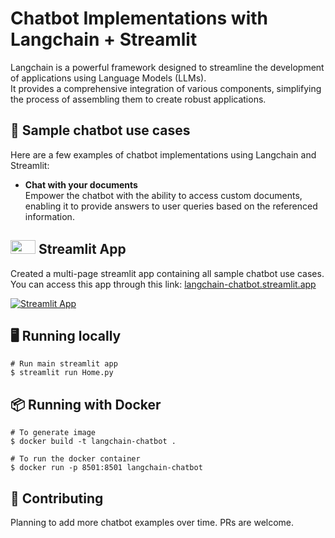 # Chatbot Implementations with Langchain + Streamlit

<!-- [![Open in GitHub Codespaces](https://github.com/codespaces/badge.svg)](https://codespaces.new/salimdallal/MSBA316-langchain-chatbot?quickstart=1)
https://github.com/codespaces/turbo-journey-x76rprjrxq4cvqxp -->

Langchain is a powerful framework designed to streamline the development of applications using Language Models (LLMs). \
It provides a comprehensive integration of various components, simplifying the process of assembling them to create robust applications.

## 💬 Sample chatbot use cases
Here are a few examples of chatbot implementations using Langchain and Streamlit:

-  **Chat with your documents** \
  Empower the chatbot with the ability to access custom documents, enabling it to provide answers to user queries based on the referenced information.


## <img src="https://streamlit.io/images/brand/streamlit-mark-color.png" width="40" height="22"> Streamlit App
Created a multi-page streamlit app containing all sample chatbot use cases. \
You can access this app through this link: [langchain-chatbot.streamlit.app](https://langchain-chatbot.streamlit.app)

[![Streamlit App](https://static.streamlit.io/badges/streamlit_badge_black_white.svg)](https://langchain-chatbot.streamlit.app/)

## 🖥️ Running locally
```shell
# Run main streamlit app
$ streamlit run Home.py
```

## 📦 Running with Docker
```shell
# To generate image
$ docker build -t langchain-chatbot .

# To run the docker container
$ docker run -p 8501:8501 langchain-chatbot
```

## 💁 Contributing
Planning to add more chatbot examples over time. PRs are welcome.
